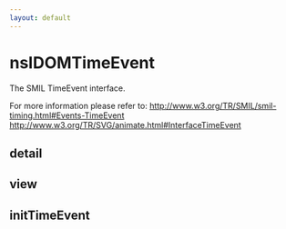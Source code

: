 ```yaml
---
layout: default
---
```


# nsIDOMTimeEvent #

The SMIL TimeEvent interface.

For more information please refer to:
http://www.w3.org/TR/SMIL/smil-timing.html#Events-TimeEvent
http://www.w3.org/TR/SVG/animate.html#InterfaceTimeEvent


## detail ##

## view ##

## initTimeEvent ##
